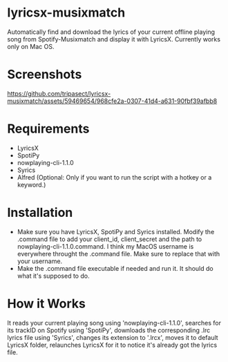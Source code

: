 # lyricsx-musixmatch
Automatically find and download the lyrics of your current offline playing song from Spotify-Musixmatch and display it with LyricsX. Currently works only on Mac OS.

# Screenshots
https://github.com/tripasect/lyricsx-musixmatch/assets/59469654/968cfe2a-0307-41d4-a631-90fbf39afbb8

# Requirements
- LyricsX
- SpotiPy
- nowplaying-cli-1.1.0
- Syrics
- Alfred (Optional: Only if you want to run the script with a hotkey or a keyword.)

# Installation
- Make sure you have LyricsX, SpotiPy and Syrics installed. Modify the .command file to add your client_id, client_secret and the path to nowplaying-cli-1.1.0.command. I think my MacOS username is everywhere throught the .command file. Make sure to replace that with your username.
- Make the .command file executable if needed and run it. It should do what it's supposed to do.

# How it Works
It reads your current playing song using 'nowplaying-cli-1.1.0', searches for its trackID on Spotify using 'SpotiPy', downloads the corresponding .lrc lyrics file using 'Syrics', changes its extension to '.lrcx', moves it to default LyricsX folder, relaunches LyricsX for it to notice it's already got the lyrics file.
